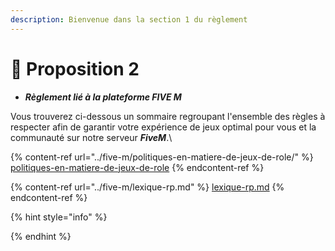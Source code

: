 ```yaml
---
description: Bienvenue dans la section 1 du règlement
---
```


# 📕 Proposition 2

* _**Règlement lié à la plateforme FIVE M**_&#x20;



Vous trouverez ci-dessous un sommaire regroupant l'ensemble des règles à respecter afin de garantir votre expérience de jeux optimal pour vous et la communauté sur notre serveur _**FiveM**_.\


{% content-ref url="../five-m/politiques-en-matiere-de-jeux-de-role/" %}
[politiques-en-matiere-de-jeux-de-role](../five-m/politiques-en-matiere-de-jeux-de-role/)
{% endcontent-ref %}

{% content-ref url="../five-m/lexique-rp.md" %}
[lexique-rp.md](../five-m/lexique-rp.md)
{% endcontent-ref %}

{% hint style="info" %}

{% endhint %}
